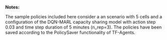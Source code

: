 **Notes:**

The sample policies included here consider a an scenario with 5 cells and a configuration of the DQN-MARL capacity sharing model with action step 0.03 and time step duration of 5 minutes (n_rep=3). The policies have been saved according to the PolicySaver functionality of TF-Agents.
